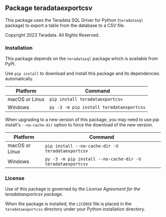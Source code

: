 ## Package teradataexportcsv

This package uses the Teradata SQL Driver for Python (`teradatasql` package) to export a table from the database to a CSV file.

Copyright 2023 Teradata. All Rights Reserved.

### Installation

This package depends on the `teradatasql` package which is available from PyPI.

Use `pip install` to download and install this package and its dependencies automatically.

Platform       | Command
-------------- | ---
macOS or Linux | `pip install teradataexportcsv`
Windows        | `py -3 -m pip install teradataexportcsv`

When upgrading to a new version of this package, you may need to use pip install's `--no-cache-dir` option to force the download of the new version.

Platform       | Command
-------------- | ---
macOS or Linux | `pip install --no-cache-dir -U teradataexportcsv`
Windows        | `py -3 -m pip install --no-cache-dir -U teradataexportcsv`

<a id="License"></a>

### License

Use of this package is governed by the *License Agreement for the teradataexportcsv package*.

When the package is installed, the `LICENSE` file is placed in the `teradataexportcsv` directory under your Python installation directory.
